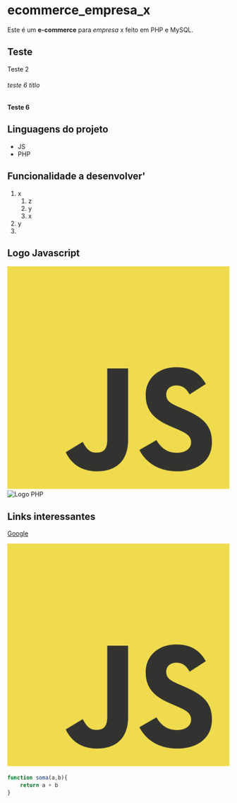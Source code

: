 # ecommerce_empresa_x
Este é um **e-commerce** para *empresa* x feito em PHP e MySQL.
## Teste
Teste 2

###### teste 6 titlo
__Teste 6__

 
## Linguagens do projeto

* JS
* PHP

## Funcionalidade a desenvolver'
1. x
    1. z
    2. y
    3. x
2. y 
3. 

## Logo Javascript

![Logo Python](img/JavaScript-logo.png)
![Logo PHP](https://upload.wikimedia.org/wikipedia/commons/thumb/2/27/PHP-logo.svg/2560px-PHP-logo.svg.png)


## Links interessantes

[Google](https://www.google.com)

[![Logo Python](img/JavaScript-logo.png)](https://www.google.com)

```javascript
function soma(a,b){
    return a + b
} 
```